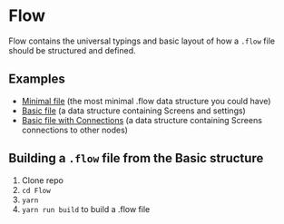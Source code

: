 # Flow

Flow contains the universal typings and basic layout of how a `.flow` file should be structured and defined.

## Examples
- [Minimal file](src/examples/minimalFile.ts) (the most minimal .flow data structure you could have)
- [Basic file](src/examples/basicFile.ts) (a data structure containing Screens and settings)
- [Basic file with Connections](src/examples/basicFile.ts) (a data structure containing Screens connections to other nodes)


## Building a `.flow` file from the Basic structure

1.  Clone repo
2. `cd Flow`
3.  `yarn`
4.  `yarn run build` to build a .flow file
